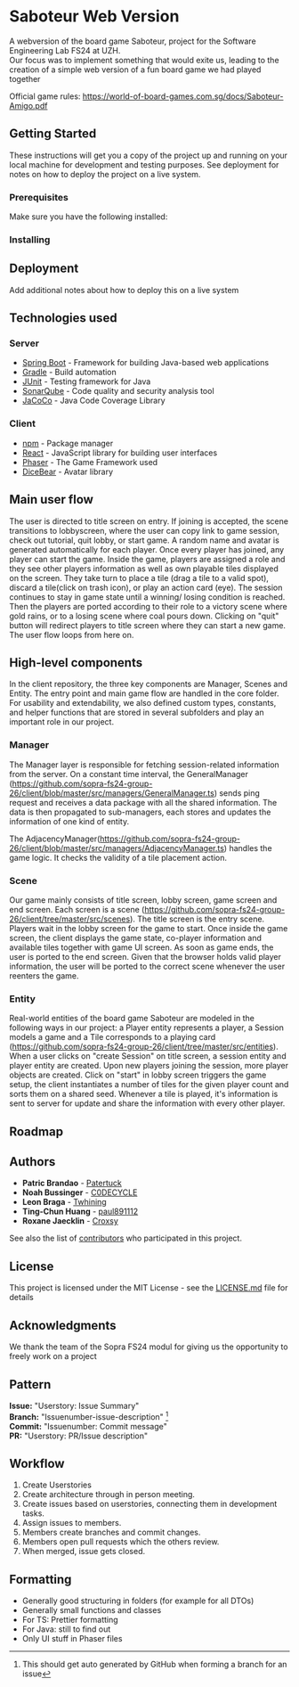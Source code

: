 # Saboteur Web Version

A webversion of the board game Saboteur, project for the Software Engineering Lab FS24 at UZH. <br>
Our focus was to implement something that would exite us, leading to the creation of a simple web version of a fun board game we had played together

Official game rules: https://world-of-board-games.com.sg/docs/Saboteur-Amigo.pdf

## Getting Started

These instructions will get you a copy of the project up and running on your local machine for development and testing purposes. See deployment for notes on how to deploy the project on a live system.

### Prerequisites

Make sure you have the following installed:

### Installing

## Deployment

Add additional notes about how to deploy this on a live system

## Technologies used

### Server

-   [Spring Boot](https://spring.io/projects/spring-boot) - Framework for building Java-based web applications
-   [Gradle](https://gradle.org/) - Build automation
-   [JUnit](https://junit.org/junit5/) - Testing framework for Java
-   [SonarQube](https://www.sonarqube.org/) - Code quality and security analysis tool
-   [JaCoCo](https://www.jacoco.org/jacoco/) - Java Code Coverage Library

### Client

-   [npm](https://www.npmjs.com/) - Package manager
-   [React](https://reactjs.org/) - JavaScript library for building user interfaces
-   [Phaser](https://phaser.io/) - The Game Framework used
-   [DiceBear](https://www.dicebear.com/) - Avatar library

## Main user flow

The user is directed to title screen on entry. If joining is accepted, the scene transitions to lobbyscreen, where the user can copy link to game session, check out tutorial, quit lobby, or start game. A random name and avatar is generated automatically for each player. Once every player has joined, any player can start the game. Inside the game, players are assigned a role and they see other players information as well as own playable tiles displayed on the screen. They take turn to place a tile (drag a tile to a valid spot), discard a tile(click on trash icon), or play an action card (eye). The session continues to stay in game state until a winning/ losing condition is reached. Then the players are ported according to their role to a victory scene where gold rains, or to a losing scene where coal pours down. Clicking on "quit" button will redirect players to title screen where they can start a new game. The user flow loops from here on.

## High-level components

In the client repository, the three key components are Manager, Scenes and Entity. The entry point and main game flow are handled in the core folder. For usability and extendability, we also defined custom types, constants, and helper functions that are stored in several subfolders and play an important role in our project.

### Manager

The Manager layer is responsible for fetching session-related information from the server. On a constant time interval, the GeneralManager (https://github.com/sopra-fs24-group-26/client/blob/master/src/managers/GeneralManager.ts) sends ping request and receives a data package with all the shared information. The data is then propagated to sub-managers, each stores and updates the information of one kind of entity.

The AdjacencyManager(https://github.com/sopra-fs24-group-26/client/blob/master/src/managers/AdjacencyManager.ts) handles the game logic. It checks the validity of a tile placement action.

### Scene

Our game mainly consists of title screen, lobby screen, game screen and end screen. Each screen is a scene (https://github.com/sopra-fs24-group-26/client/tree/master/src/scenes). The title screen is the entry scene. Players wait in the lobby screen for the game to start. Once inside the game screen, the client displays the game state, co-player information and available tiles together with game UI screen. As soon as game ends, the user is ported to the end screen. Given that the browser holds valid player information, the user will be ported to the correct scene whenever the user reenters the game.

### Entity

Real-world entities of the board game Saboteur are modeled in the following ways in our project: a Player entity represents a player, a Session models a game and a Tile corresponds to a playing card (https://github.com/sopra-fs24-group-26/client/tree/master/src/entities). When a user clicks on "create Session" on title screen, a session entity and player entity are created. Upon new players joining the session, more player objects are created. Click on "start" in lobby screen triggers the game setup, the client instantiates a number of tiles for the given player count and sorts them on a shared seed. Whenever a tile is played, it's information is sent to server for update and share the information with every other player.

## Roadmap

## Authors

-   **Patric Brandao** - [Patertuck](https://github.com/Patertuck)
-   **Noah Bussinger** - [C0DECYCLE](https://github.com/C0DECYCLE)
-   **Leon Braga** - [Twhining](https://github.com/Twhining)
-   **Ting-Chun Huang** - [paul891112](https://github.com/paul891112)
-   **Roxane Jaecklin** - [Croxsy](https://github.com/Croxsy)

See also the list of [contributors](https://github.com/sopra-fs24-group-26/server/contributors) who participated in this project.

## License

This project is licensed under the MIT License - see the [LICENSE.md](LICENSE.md) file for details

## Acknowledgments

We thank the team of the Sopra FS24 modul for giving us the opportunity to freely work on a project

## Pattern

**Issue:** "Userstory: Issue Summary" <br>
**Branch:** "Issuenumber-issue-description" [^1] <br>
**Commit:** "Issuenumber: Commit message" <br>
**PR:** "Userstory: PR/Issue description" <br>

[^1]: This should get auto generated by GitHub when forming a branch for an issue

## Workflow

1. Create Userstories
2. Create architecture through in person meeting.
3. Create issues based on userstories, connecting them in development tasks.
4. Assign issues to members.
5. Members create branches and commit changes.
6. Members open pull requests which the others review.
7. When merged, issue gets closed.

## Formatting

-   Generally good structuring in folders (for example for all DTOs)
-   Generally small functions and classes
-   For TS: Prettier formatting
-   For Java: still to find out
-   Only UI stuff in Phaser files
